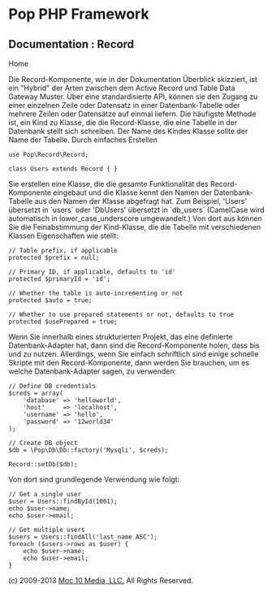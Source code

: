 Pop PHP Framework
=================

Documentation : Record
----------------------

Home

Die Record-Komponente, wie in der Dokumentation Überblick skizziert, ist
ein "Hybrid" der Arten zwischen dem Active Record und Table Data Gateway
Muster. Über eine standardisierte API, können sie den Zugang zu einer
einzelnen Zeile oder Datensatz in einer Datenbank-Tabelle oder mehrere
Zeilen oder Datensätze auf einmal liefern. Die häufigste Methode ist,
ein Kind zu Klasse, die die Record-Klasse, die eine Tabelle in der
Datenbank stellt sich schreiben. Der Name des Kindes Klasse sollte der
Name der Tabelle. Durch einfaches Erstellen

    use Pop\Record\Record;

    class Users extends Record { }

Sie erstellen eine Klasse, die die gesamte Funktionalität des
Record-Komponente eingebaut und die Klasse kennt den Namen der
Datenbank-Tabelle aus den Namen der Klasse abgefragt hat. Zum Beispiel,
'Users' übersetzt in \`users\` oder 'DbUsers' übersetzt in \`db\_users\`
(CamelCase wird automatisch in lower\_case\_underscore umgewandelt.) Von
dort aus können Sie die Feinabstimmung der Kind-Klasse, die die Tabelle
mit verschiedenen Klassen Eigenschaften wie stellt:

    // Table prefix, if applicable
    protected $prefix = null;

    // Primary ID, if applicable, defaults to 'id'
    protected $primaryId = 'id';

    // Whether the table is auto-incrementing or not
    protected $auto = true;

    // Whether to use prepared statements or not, defaults to true
    protected $usePrepared = true;

Wenn Sie innerhalb eines strukturierten Projekt, das eine definierte
Datenbank-Adapter hat, dann sind die Record-Komponente holen, dass bis
und zu nutzen. Allerdings, wenn Sie einfach schriftlich sind einige
schnelle Skripte mit den Record-Komponente, dann werden Sie brauchen, um
es welche Datenbank-Adapter sagen, zu verwenden:

    // Define DB credentials
    $creds = array(
        'database' => 'helloworld',
        'host'     => 'localhost',
        'username' => 'hello',
        'password' => '12world34'
    );

    // Create DB object
    $db = \Pop\Db\Db::factory('Mysqli', $creds);

    Record::setDb($db);

Von dort sind grundlegende Verwendung wie folgt:

    // Get a single user
    $user = Users::findById(1001);
    echo $user->name;
    echo $user->email;

    // Get multiple users
    $users = Users::findAll('last_name ASC');
    foreach ($users->rows as $user) {
        echo $user->name;
        echo $user->email;
    }

\(c) 2009-2013 [Moc 10 Media, LLC.](http://www.moc10media.com) All
Rights Reserved.
